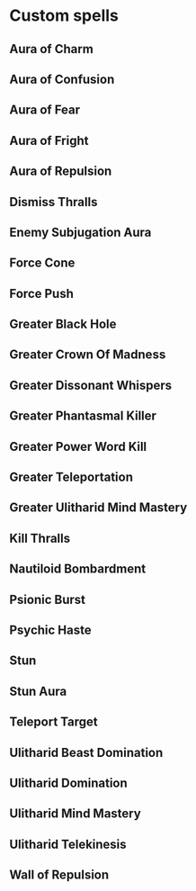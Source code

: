 # Custom spells

<!-- heebfccaag4396g482dgabf2gc0f7cf9a52f1 -->
## Aura of Charm
<!-- h4082f487gdc9cg4cddgb61fg0f40bf800a47 -->
## Aura of Confusion
<!-- hbde38e64gc65bg4805gb32cg689007f2b808 -->
## Aura of Fear
<!-- h4684894agf08ag40eag9e50ge285add63f2d -->
## Aura of Fright
<!-- h5e244d68g5ebcg43a4gb90cg901445c8f59d -->
## Aura of Repulsion
<!-- h248e821eg81f4g4dcagbd3dg0015cdfe8111 -->
## Dismiss Thralls
<!-- h4028d03dg7b41g4a77gb241g2ea3d2c760e4 -->
## Enemy Subjugation Aura
<!-- haa0d9cc6g11ceg4648g82fag401b309dc26e -->
## Force Cone
<!-- h0244ea93g5f16g41d2g85d3g608e1589567f -->
## Force Push
<!-- h277a27d6g97b4g4c18g97a8g205bb90aac0a -->
## Greater Black Hole
<!-- hcbbdaf4fga06bg4912g8cefge20b1560205a -->
## Greater Crown Of Madness
<!-- h0ddbdcc3g0009g4515g9311g7cfadd7d34aa -->
## Greater Dissonant Whispers
<!-- haaf16385g1376g4efdgaf34g28efae7b7c32 -->
## Greater Phantasmal Killer
<!-- h0a1f2340geed2g4465g8164g05ab1222ff54 -->
## Greater Power Word Kill
<!-- h9a15ac8fg7dc1g42fcgbff3g4cdfaa126b14 -->
## Greater Teleportation
<!-- h48f155b3ga637g4e9dg80ecg146326a7e01b -->
## Greater Ulitharid Mind Mastery
<!-- ha11d5e02g2981g4607g95c8g720724d75ec6 -->
## Kill Thralls
<!-- h5ffed731g350fg4b01ga2a9g4803f892b77b -->
## Nautiloid Bombardment
<!-- h53381874g8c9fg4454g86b4gc1535313fd6e -->
## Psionic Burst
<!-- h5bfb4f12gdf5fg441cg9ed4gd26997afc597 -->
## Psychic Haste
<!-- h858f30dcg7409g4280g99f3g8b40e2c86717 -->
## Stun
<!-- h72d412aagcd14g46a5gb3b8g648699ac0386 -->
## Stun Aura
<!-- h7f8e12aagddb8g4641gb6a1gf184dc10efdc -->
## Teleport Target
<!-- h2651caaeg6f9ag401agb88cgf212a8e833e9 -->
## Ulitharid Beast Domination
<!-- h033ef54fg5ed8g417fg90bdg9faebb80191d -->
## Ulitharid Domination
<!-- h036ccef3gd588g4ef0gbda2g8d2db35e6835 -->
## Ulitharid Mind Mastery
<!-- h6cabdcc2g8f43g47a3gb1bcg5eb972316b16 -->
## Ulitharid Telekinesis
<!-- hd9249b3egdd27g47c5gb610g200847a26a16 -->
## Wall of Repulsion